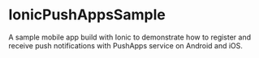 # IonicPushAppsSample
A sample mobile app build with Ionic to demonstrate how to register and receive push notifications with PushApps service on Android and iOS.
